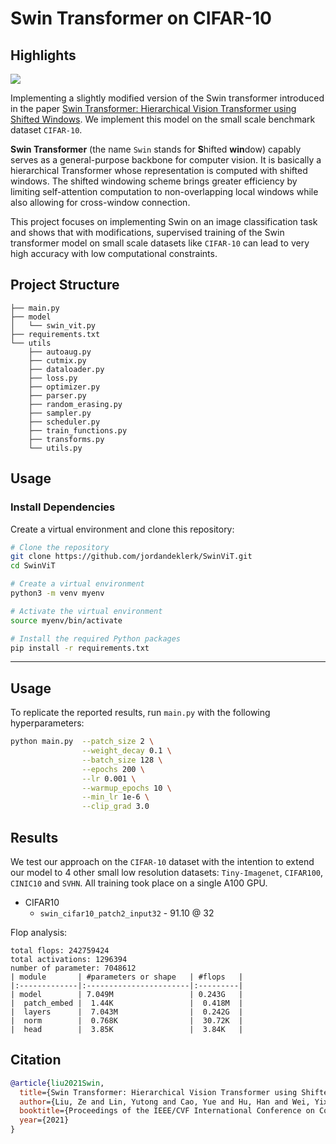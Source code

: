 # Swin Transformer on CIFAR-10

## Highlights

<img src="./images/swin3.png"></img>

Implementing a slightly modified version of the Swin transformer introduced in the paper [Swin Transformer: Hierarchical Vision Transformer using Shifted Windows](https://arxiv.org/abs/2103.14030). We implement this model on the small scale benchmark dataset `CIFAR-10`. 

**Swin Transformer** (the name `Swin` stands for **S**hifted **win**dow) capably serves as a general-purpose backbone for computer vision. It is basically a hierarchical Transformer whose representation is computed with shifted windows. The shifted windowing scheme brings greater efficiency by limiting self-attention computation to non-overlapping local windows while also allowing for cross-window connection.

This project focuses on implementing Swin on an image classification task and shows that with modifications, supervised training of the Swin transformer model on small scale datasets like `CIFAR-10` can lead to very high accuracy with low computational constraints.

## Project Structure

```
├── main.py
├── model
│   └── swin_vit.py
├── requirements.txt
└── utils
    ├── autoaug.py
    ├── cutmix.py
    ├── dataloader.py
    ├── loss.py
    ├── optimizer.py
    ├── parser.py
    ├── random_erasing.py
    ├── sampler.py
    ├── scheduler.py
    ├── train_functions.py
    ├── transforms.py
    └── utils.py
```

## Usage

### Install Dependencies

Create a virtual environment and clone this repository:

```bash
# Clone the repository
git clone https://github.com/jordandeklerk/SwinViT.git
cd SwinViT

# Create a virtual environment
python3 -m venv myenv

# Activate the virtual environment
source myenv/bin/activate

# Install the required Python packages
pip install -r requirements.txt
```

<hr>

## Usage
To replicate the reported results, run `main.py` with the following hyperparameters:

```bash
python main.py  --patch_size 2 \
                --weight_decay 0.1 \
                --batch_size 128 \
                --epochs 200 \
                --lr 0.001 \
                --warmup_epochs 10 \
                --min_lr 1e-6 \
                --clip_grad 3.0 
```

## Results
We test our approach on the `CIFAR-10` dataset with the intention to extend our model to 4 other small low resolution datasets: `Tiny-Imagenet`, `CIFAR100`, `CINIC10` and `SVHN`. All training took place on a single A100 GPU.
  * CIFAR10
    * ```swin_cifar10_patch2_input32``` - 91.10 @ 32

Flop analysis:
```
total flops: 242759424
total activations: 1296394
number of parameter: 7048612
| module       | #parameters or shape   | #flops   |
|:-------------|:-----------------------|:---------|
| model        | 7.049M                 | 0.243G   |
|  patch_embed |  1.44K                 |  0.418M  |
|  layers      |  7.043M                |  0.242G  |
|  norm        |  0.768K                |  30.72K  |
|  head        |  3.85K                 |  3.84K   |
```

## Citation
```bibtex
@article{liu2021Swin,
  title={Swin Transformer: Hierarchical Vision Transformer using Shifted Windows},
  author={Liu, Ze and Lin, Yutong and Cao, Yue and Hu, Han and Wei, Yixuan and Zhang, Zheng and Lin, Stephen and Guo, Baining},
  booktitle={Proceedings of the IEEE/CVF International Conference on Computer Vision (ICCV)},
  year={2021}
}
```

